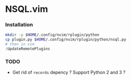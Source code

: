 # NSQL.vim

### Installation

```Bash
mkdir -p $HOME/.config/nvim/rplugin/python
cp plugin.py $HOME/.config/nvim/rplugin/python/nsql.py
# then in vim
:UpdateRemotePlugins
```


### TODO

- Get rid of `records` depency ? Support Python 2 and 3 ?
